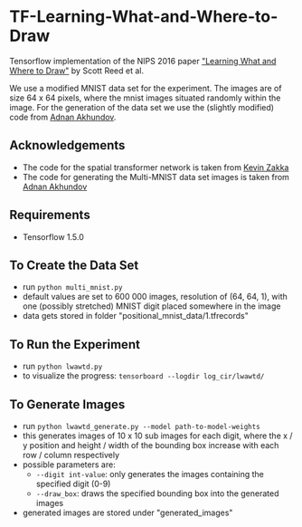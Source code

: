 # TF-Learning-What-and-Where-to-Draw
Tensorflow implementation of the NIPS 2016 paper ["Learning What and Where to Draw"](http://papers.nips.cc/paper/6111-learning-what-and-where-to-draw) by Scott Reed et al.

We use a modified MNIST data set for the experiment. The images are of size 64 x 64 pixels, where the mnist images situated randomly within the image. For the generation of the data set we use the (slightly modified) code from [Adnan Akhundov](https://github.com/aakhundov/tf-attend-infer-repeat).

## Acknowledgements
* The code for the spatial transformer network is taken from [Kevin Zakka](https://github.com/kevinzakka/spatial-transformer-network)
* The code for generating the Multi-MNIST data set images is taken from [Adnan Akhundov](https://github.com/aakhundov/tf-attend-infer-repeat)

## Requirements
* Tensorflow 1.5.0

## To Create the Data Set
* run `python multi_mnist.py`
* default values are set to 600 000 images, resolution of (64, 64, 1), with one (possibly stretched) MNIST digit placed somewhere in the image
* data gets stored in folder "positional_mnist_data/1.tfrecords"

## To Run the Experiment
* run `python lwawtd.py`
* to visualize the progress: `tensorboard --logdir log_cir/lwawtd/`

## To Generate Images
* run `python lwawtd_generate.py --model path-to-model-weights`
* this generates images of 10 x 10 sub images for each digit, where the x / y position and height / width of the bounding box increase with each row / column respectively
* possible parameters are:
    * `--digit int-value`: only generates the images containing the specified digit (0-9)
    * `--draw_box`: draws the specified bounding box into the generated images
* generated images are stored under "generated_images"
